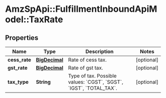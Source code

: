 # AmzSpApi::FulfillmentInboundApiModel::TaxRate

## Properties
Name | Type | Description | Notes
------------ | ------------- | ------------- | -------------
**cess_rate** | [**BigDecimal**](BigDecimal.md) | Rate of cess tax. | [optional] 
**gst_rate** | [**BigDecimal**](BigDecimal.md) | Rate of gst tax. | [optional] 
**tax_type** | **String** | Type of tax. Possible values: &#x60;CGST&#x60;, &#x60;SGST&#x60;, &#x60;IGST&#x60;, &#x60;TOTAL_TAX&#x60;. | [optional] 

